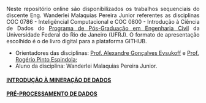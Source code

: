 <p style='text-align: justify;'>Neste repositório online são disponibilizados os trabalhos sequenciais do discente Eng. Wanderlei Malaquias Pereira Junior referentes as disciplinas COC 0786 - Inteligêncial Computacional e COC 0800 - Introdução à Ciência de Dados do <a href="http://www.coc.ufrj.br/pt/">Programa de Pós-Graduação em Engenharia Civil</a> da Universidade Federal do Rio de Janeiro (UFRJ). O formato de apresentação escolhido é o de livro digital para a plataforma GITHUB.</p>
  
- Orientadores das disciplinas: [Prof. Alexandre Gonçalves Evsukoff](http://lattes.cnpq.br/6443456845137235) e [Prof. Rogério Pinto Espindola](http://lattes.cnpq.br/8968151880884493);
- Aluno da disciplina: Wanderlei Malaquias Pereira Junior.


#### [INTRODUÇÃO À MINERAÇÃO DE DADOS](https://wmpjrufg.github.io/CIV254-UFSCar/mineração1.html)
#### [PRÉ-PROCESSAMENTO DE DADOS](https://wmpjrufg.github.io/CIV254-UFSCar/mineração2.html)

